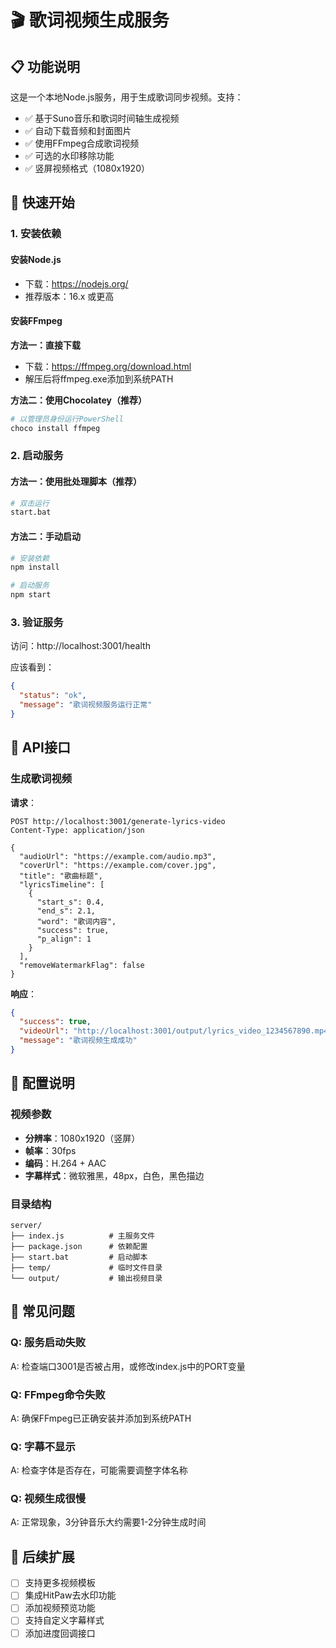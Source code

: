 # 🎬 歌词视频生成服务

## 📋 功能说明

这是一个本地Node.js服务，用于生成歌词同步视频。支持：

- ✅ 基于Suno音乐和歌词时间轴生成视频
- ✅ 自动下载音频和封面图片
- ✅ 使用FFmpeg合成歌词视频
- ✅ 可选的水印移除功能
- ✅ 竖屏视频格式（1080x1920）

## 🚀 快速开始

### 1. 安装依赖

#### 安装Node.js
- 下载：https://nodejs.org/
- 推荐版本：16.x 或更高

#### 安装FFmpeg
**方法一：直接下载**
- 下载：https://ffmpeg.org/download.html
- 解压后将ffmpeg.exe添加到系统PATH

**方法二：使用Chocolatey（推荐）**
```bash
# 以管理员身份运行PowerShell
choco install ffmpeg
```

### 2. 启动服务

#### 方法一：使用批处理脚本（推荐）
```bash
# 双击运行
start.bat
```

#### 方法二：手动启动
```bash
# 安装依赖
npm install

# 启动服务
npm start
```

### 3. 验证服务

访问：http://localhost:3001/health

应该看到：
```json
{
  "status": "ok",
  "message": "歌词视频服务运行正常"
}
```

## 🎯 API接口

### 生成歌词视频

**请求**：
```http
POST http://localhost:3001/generate-lyrics-video
Content-Type: application/json

{
  "audioUrl": "https://example.com/audio.mp3",
  "coverUrl": "https://example.com/cover.jpg",
  "title": "歌曲标题",
  "lyricsTimeline": [
    {
      "start_s": 0.4,
      "end_s": 2.1,
      "word": "歌词内容",
      "success": true,
      "p_align": 1
    }
  ],
  "removeWatermarkFlag": false
}
```

**响应**：
```json
{
  "success": true,
  "videoUrl": "http://localhost:3001/output/lyrics_video_1234567890.mp4",
  "message": "歌词视频生成成功"
}
```

## 🔧 配置说明

### 视频参数
- **分辨率**：1080x1920（竖屏）
- **帧率**：30fps
- **编码**：H.264 + AAC
- **字幕样式**：微软雅黑，48px，白色，黑色描边

### 目录结构
```
server/
├── index.js          # 主服务文件
├── package.json      # 依赖配置
├── start.bat         # 启动脚本
├── temp/             # 临时文件目录
└── output/           # 输出视频目录
```

## 🐛 常见问题

### Q: 服务启动失败
A: 检查端口3001是否被占用，或修改index.js中的PORT变量

### Q: FFmpeg命令失败
A: 确保FFmpeg已正确安装并添加到系统PATH

### Q: 字幕不显示
A: 检查字体是否存在，可能需要调整字体名称

### Q: 视频生成很慢
A: 正常现象，3分钟音乐大约需要1-2分钟生成时间

## 🔮 后续扩展

- [ ] 支持更多视频模板
- [ ] 集成HitPaw去水印功能
- [ ] 添加视频预览功能
- [ ] 支持自定义字幕样式
- [ ] 添加进度回调接口 